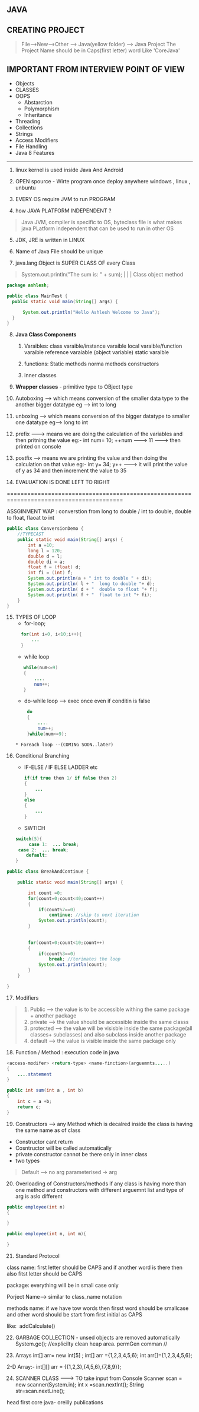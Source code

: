 ## JAVA 

 

## CREATING PROJECT
>File-->New-->Other --> Java(yellow folder) --> Java Project 
> The Project Name should be in Caps(first letter) word Like 'CoreJava'

## IMPORTANT FROM INTERVIEW POINT OF VIEW
* Objects 
* CLASSES
* OOPS
  * Abstarction
  * Polymorphism
  * Inheritance
* Threading
* Collections
* Strings
* Access Modifiers
* File Handling
* Java 8 Features

---------------------------------------------------

1. linux kernel is used inside Java And Android
2. OPEN spource - Wirte program once deploy anywhere windows , linux , unbuntu

3. EVERY OS require JVM to run PROGRAM
4. how JAVA PLATFORM INDEPENDENT ?
> Java JVM, compiler  is specific to OS,
byteclass file is what makes java PLatform independent that can be used to run in other OS

5. JDK, JRE is written in  LINUX

6. Name of Java File should be unique
7. java.lang.Object is SUPER CLASS OF every Class

> System.out.println("The sum is: " + sum);
    |     |       |
  Class  object   method

  ```java
  package ashlesh;

public class MainTest {
	public static void main(String[] args) {

        System.out.println("Hello Ashlesh Welcome to Java");
    }
}
  ```

8. **Java Class Components**
   1. Varaibles:
      class varaible/instance varaible
      local varaible/function varaible
      reference varaiable (object variable)
      static varaible
    
    2. functions:
    Static methods
    norma methods
    constructors

    3. inner classes

9. **Wrapper classes** - primitive type to OBject type

10. Autoboxing --> which means conversion of the smaller data type to the another bigger datatype
eg --> int to long
11. unboxing --> which means conversion of the bigger datatype to smaller one datatype
eg--> long to int


12. prefix ---> means we are doing the calculation of the variables and then pritning the value 
eg:- int num= 10;
     ++num  --->  11 ---> then printed on console
 
13. postfix --> means we are printing the value and then doing the calculation on that value
eg:-  int y= 34;
      y++ --->  it will print the value of y as 34 and then increment the value to 35 

14. EVALUATION IS DONE LEFT TO RIGHT 

========================================================================================

ASSGINMENT 
WAP : converstion from long to double / int to double, double to float, flaoat to int
```java
public class ConversionDemo {
    //TYPECAST
	public static void main(String[] args) {
		int a =10;
		long l = 120;
		double d = l;
		double di = a;
		float f = (float) d;
		int fi = (int) f;
		System.out.println(a + " int to double " + di);
		System.out.println( l + "  long to double "+ d);
		System.out.println( d + "  double to float "+ f);
		System.out.println( f + "  float to int "+ fi);
	}
}
```
 

15. TYPES OF LOOP
    * for-loop;
    ```java
      for(int i=0, i<10;i++){
          ...
      }
      ```
    * while loop
    ```java
       while(num<=9)
       {
           ....
           num++;
       }
    ```
    * do-while loop    --> exec once even if conditin is false
      ```java
       do
       {
           ....
           num++;
       }while(num<=9);
    ```
    * Foreach loop --(COMING SOON..later)

16. Conditional Branching 
    * IF-ELSE / IF ELSE LADDER etc
      ```java
      if(if true then 1/ if false then 2)
      {
          ...
      }
      else
      {
          ...
      }
      ```

    * SWTICH 
    ```java
    switch(5){
         case 1:  ... break;
     case 2:  ... break;
        default:
    }
    ```
```java
public class BreakAndContinue {

	public static void main(String[] args) {

		int count =0;
		for(count=0;count<40;count++)
		{
			if(count%7==0)
				continue; //skip to next iteration
			System.out.println(count);
		}
        
		
		for(count=0;count<10;count++)
		{
			if(count%3==0)
				break; //terimates the loop
			System.out.println(count);
		}
	}

}

```
17. Modifiers
> 1. Public --> the value is to be accessible withing the same package + another package
> 2. private --> the value should be accessible inside the same classs
> 3. protected --> the value will be visisble inside the same package(all classes+ subclasses) and also subclass inside another package
> 4. default -->  the value is visible inside the same package only

18. Function / Method : execution code in java
```java
<access-modifer> <return-type> <name-finction>(arguemnts.....)
{
    ....statement
}
```
```java 
public int sum(int a , int b)
{
    int c = a +b;
    return c;
}
```
19. Constructors --> any Method which is decalred inside the class is having the same name as of class
* Constructor cant return 
* Cosntructor will be called automatically
* private constructor cannot be there only in inner class
* two types
> Default --> no arg
> parameterised -> arg


20. Overloading of Constructors/methods
  if any class is having more than one method and constructors with different arguemnt list and type of arg is aslo different 
  
```java
public employee(int n)
{

}

public employee(int n, int m){

}
```

21. Standard Protocol

class name: first letter should be CAPS and if another word is there then also fitst letter should be CAPS

package: everything will be in small case only

Porject Name--> similar to class_name notation

methods name: if we have tow words then firsst word should be smallcase and other word should be start from first initial as CAPS

like:  addCalculate()



22. GARBAGE COLLECTION - unsed objects are removed automatically
System.gc(); //explicilty clean heap area.
permGen comman // 

23. Arrays
int[] arr= new int[5] ;
int[] arr ={1,2,3,4,5,6};
int arr[]={1,2,3,4,5,6};


2-D Array:-
int[][] arr = {{1,2,3},{4,5,6},{7,8,9}};


24. SCANNER CLASS ---> TO take input from Console
Scanner scan = new scanner(System.in);
int x =scan.nextInt();
String str=scan.nextLine();



head first core java- oreilly publications
























